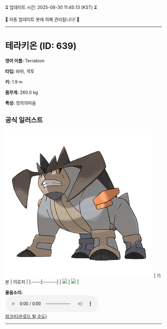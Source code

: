 
⏳ 업데이트 시간: 2025-08-30 11:45:13 (KST) ⏳

🤖 자동 업데이트 봇에 의해 관리됩니다! 🤖

---

# 테라키온 (ID: 639)
**영어 이름:** Terrakion

**타입:** 바위, 격투

**키:** 1.9 m

**몸무게:** 260.0 kg

**특성:** 정의의마음

## 공식 일러스트
![](https://raw.githubusercontent.com/PokeAPI/sprites/master/sprites/pokemon/other/official-artwork/639.png)
| 기본 | 이로치 |
|:----:|:------:|
| <img src="http://play.pokemonshowdown.com/sprites/ani/terrakion.gif" width="200"> | <img src="http://play.pokemonshowdown.com/sprites/ani-shiny/terrakion.gif" width="200"> |

**울음소리:**<br><audio controls src="https://raw.githubusercontent.com/PokeAPI/cries/main/cries/pokemon/latest/639.ogg"></audio><br> [링크(다운로드 될 수도)](https://raw.githubusercontent.com/PokeAPI/cries/main/cries/pokemon/latest/639.ogg)


---
